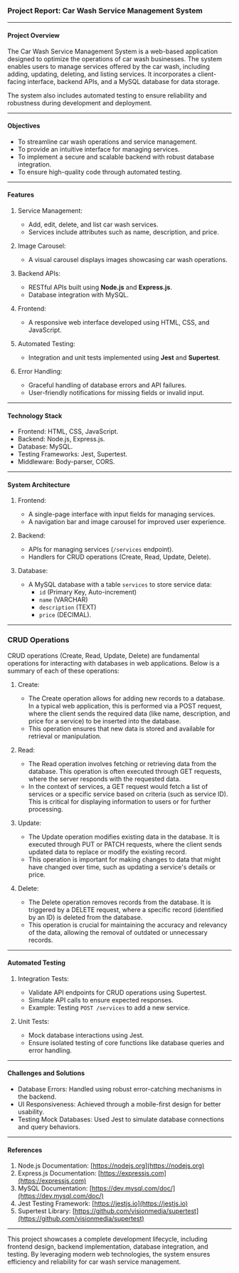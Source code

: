 ### Project Report: Car Wash Service Management System

---

#### Project Overview

The Car Wash Service Management System is a web-based application designed to optimize the operations of car wash businesses. The system enables users to manage services offered by the car wash, including adding, updating, deleting, and listing services. It incorporates a client-facing interface, backend APIs, and a MySQL database for data storage.

The system also includes automated testing to ensure reliability and robustness during development and deployment.

---

#### Objectives
- To streamline car wash operations and service management.
- To provide an intuitive interface for managing services.
- To implement a secure and scalable backend with robust database integration.
- To ensure high-quality code through automated testing.

---

#### Features
1. Service Management:
   - Add, edit, delete, and list car wash services.
   - Services include attributes such as name, description, and price.

2. Image Carousel:
   - A visual carousel displays images showcasing car wash operations.

3. Backend APIs:
   - RESTful APIs built using **Node.js** and **Express.js**.
   - Database integration with MySQL.

4. Frontend:
   - A responsive web interface developed using HTML, CSS, and JavaScript.

5. Automated Testing:
   - Integration and unit tests implemented using **Jest** and **Supertest**.

6. Error Handling:
   - Graceful handling of database errors and API failures.
   - User-friendly notifications for missing fields or invalid input.

---

#### Technology Stack
- Frontend: HTML, CSS, JavaScript.
- Backend: Node.js, Express.js.
- Database: MySQL.
- Testing Frameworks: Jest, Supertest.
- Middleware: Body-parser, CORS.

---

#### System Architecture
1. Frontend:
   - A single-page interface with input fields for managing services.
   - A navigation bar and image carousel for improved user experience.

2. Backend:
   - APIs for managing services (`/services` endpoint).
   - Handlers for CRUD operations (Create, Read, Update, Delete).

3. Database:
   - A MySQL database with a table `services` to store service data:
     - `id` (Primary Key, Auto-increment)
     - `name` (VARCHAR)
     - `description` (TEXT)
     - `price` (DECIMAL).

---

### CRUD Operations

CRUD operations (Create, Read, Update, Delete) are fundamental operations for interacting with databases in web applications. Below is a summary of each of these operations:

1. Create:
   - The Create operation allows for adding new records to a database. In a typical web application, this is performed via a POST request, where the client sends the required data (like name, description, and price for a service) to be inserted into the database.
   - This operation ensures that new data is stored and available for retrieval or manipulation.

2. Read:
   - The Read operation involves fetching or retrieving data from the database. This operation is often executed through GET requests, where the server responds with the requested data. 
   - In the context of services, a GET request would fetch a list of services or a specific service based on criteria (such as service ID). This is critical for displaying information to users or for further processing.

3. Update:
   - The Update operation modifies existing data in the database. It is executed through PUT or PATCH requests, where the client sends updated data to replace or modify the existing record.
   - This operation is important for making changes to data that might have changed over time, such as updating a service's details or price.

4. Delete:
   - The Delete operation removes records from the database. It is triggered by a DELETE request, where a specific record (identified by an ID) is deleted from the database.
   - This operation is crucial for maintaining the accuracy and relevancy of the data, allowing the removal of outdated or unnecessary records.

---

#### Automated Testing
1. Integration Tests:
   - Validate API endpoints for CRUD operations using Supertest.
   - Simulate API calls to ensure expected responses.
   - Example: Testing `POST /services` to add a new service.

2. Unit Tests:
   - Mock database interactions using Jest.
   - Ensure isolated testing of core functions like database queries and error handling.

---

#### Challenges and Solutions
- Database Errors: Handled using robust error-catching mechanisms in the backend.
- UI Responsiveness: Achieved through a mobile-first design for better usability.
- Testing Mock Databases: Used Jest to simulate database connections and query behaviors.

---

 #### References
1. Node.js Documentation: [https://nodejs.org](https://nodejs.org)
2. Express.js Documentation: [https://expressjs.com](https://expressjs.com)
3. MySQL Documentation: [https://dev.mysql.com/doc/](https://dev.mysql.com/doc/)
4. Jest Testing Framework: [https://jestjs.io](https://jestjs.io)
5. Supertest Library: [https://github.com/visionmedia/supertest](https://github.com/visionmedia/supertest)

---

This project showcases a complete development lifecycle, including frontend design, backend implementation, database integration, and testing. By leveraging modern web technologies, the system ensures efficiency and reliability for car wash service management.